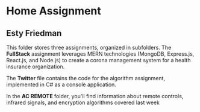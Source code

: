 # Home Assignment
## Esty Friedman

This folder stores three assignments, organized in subfolders. The **FullStack** assignment leverages MERN technologies (MongoDB, Express.js, React.js, and Node.js) to create a corona management system for a health insurance organization.

The **Twitter** file contains the code for the algorithm assignment, implemented in C# as a console application.

In the **AC REMOTE** folder, you'll find information about remote controls, infrared signals, and encryption algorithms covered last week
